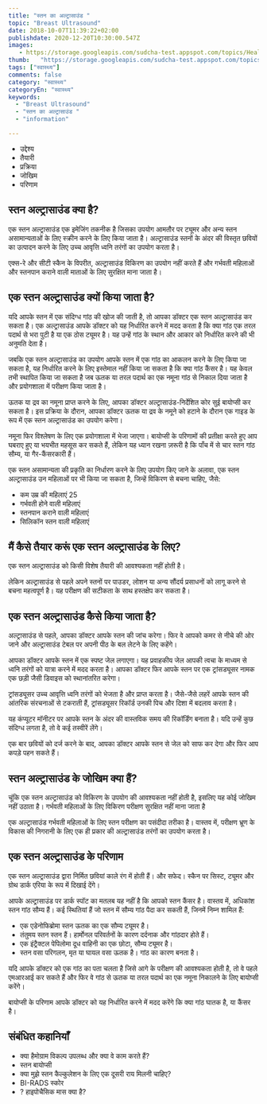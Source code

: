 ```yaml
---
title: "स्तन का अल्ट्रासाउंड "
topic: "Breast Ultrasound"
date: 2018-10-07T11:39:22+02:00
publishdate: 2020-12-20T10:30:00.547Z
images: 
   - https://storage.googleapis.com/sudcha-test.appspot.com/topics/Health/default-selection/8.jpg
thumb:   "https://storage.googleapis.com/sudcha-test.appspot.com/topics/Health/default-selection/thumb/8.jpg"
tags: ["स्वास्थ्य"]
comments: false
category: "स्वास्थ्य"
categoryEn: "स्वास्थ्य"
keywords: 
  - "Breast Ultrasound"
  - "स्तन का अल्ट्रासाउंड "
  - "information"

---
```

<Ul> <li> उद्देश्य </li> <li> तैयारी </li> <li> प्रक्रिया </li> <li> जोखिम </li> <li> परिणाम </li> </ul> <h2> स्तन अल्ट्रासाउंड क्या है? </H2> <p> एक स्तन अल्ट्रासाउंड एक इमेजिंग तकनीक है जिसका उपयोग आमतौर पर ट्यूमर और अन्य स्तन असामान्यताओं के लिए स्क्रीन करने के लिए किया जाता है। अल्ट्रासाउंड स्तनों के अंदर की विस्तृत छवियों का उत्पादन करने के लिए उच्च आवृत्ति ध्वनि तरंगों का उपयोग करता है। </p> <p> एक्स-रे और सीटी स्कैन के विपरीत, अल्ट्रासाउंड विकिरण का उपयोग नहीं करते हैं और गर्भवती महिलाओं और स्तनपान कराने वाली माताओं के लिए सुरक्षित माना जाता है। </p> <h2> एक स्तन अल्ट्रासाउंड क्यों किया जाता है? </h2> <p> यदि आपके स्तन में एक संदिग्ध गांठ की खोज की जाती है, तो आपका डॉक्टर एक स्तन अल्ट्रासाउंड कर सकता है। एक अल्ट्रासाउंड आपके डॉक्टर को यह निर्धारित करने में मदद करता है कि क्या गांठ एक तरल पदार्थ से भरा पुटी है या एक ठोस ट्यूमर है। यह उन्हें गांठ के स्थान और आकार को निर्धारित करने की भी अनुमति देता है। </p> <p> जबकि एक स्तन अल्ट्रासाउंड का उपयोग आपके स्तन में एक गांठ का आकलन करने के लिए किया जा सकता है, यह निर्धारित करने के लिए इस्तेमाल नहीं किया जा सकता है कि क्या गांठ कैंसर है। यह केवल तभी स्थापित किया जा सकता है जब ऊतक या तरल पदार्थ का एक नमूना गांठ से निकाल दिया जाता है और प्रयोगशाला में परीक्षण किया जाता है। </p> <p> ऊतक या द्रव का नमूना प्राप्त करने के लिए, आपका डॉक्टर अल्ट्रासाउंड-निर्देशित कोर सुई बायोप्सी कर सकता है। इस प्रक्रिया के दौरान, आपका डॉक्टर ऊतक या द्रव के नमूने को हटाने के दौरान एक गाइड के रूप में एक स्तन अल्ट्रासाउंड का उपयोग करेगा। </p> <p> नमूना फिर विश्लेषण के लिए एक प्रयोगशाला में भेजा जाएगा। बायोप्सी के परिणामों की प्रतीक्षा करते हुए आप घबराए हुए या भयभीत महसूस कर सकते हैं, लेकिन यह ध्यान रखना ज़रूरी है कि पाँच में से चार स्तन गांठ सौम्य, या गैर-कैंसरकारी हैं। </p> <p> एक स्तन असामान्यता की प्रकृति का निर्धारण करने के लिए उपयोग किए जाने के अलावा, एक स्तन अल्ट्रासाउंड उन महिलाओं पर भी किया जा सकता है, जिन्हें विकिरण से बचना चाहिए, जैसे: </p> <ul> <li> कम उम्र की महिलाएं 25 </li> <li> गर्भवती होने वाली महिलाएं </li> <li> स्तनपान कराने वाली महिलाएं </li> <li> सिलिकॉन स्तन वाली महिलाएं </li> </ul> <h2> मैं कैसे तैयार करूं एक स्तन अल्ट्रासाउंड के लिए? </h2> <p> एक स्तन अल्ट्रासाउंड को किसी विशेष तैयारी की आवश्यकता नहीं होती है। </p> <p> लेकिन अल्ट्रासाउंड से पहले अपने स्तनों पर पाउडर, लोशन या अन्य सौंदर्य प्रसाधनों को लागू करने से बचना महत्वपूर्ण है। यह परीक्षण की सटीकता के साथ हस्तक्षेप कर सकता है। </p> <h2> एक स्तन अल्ट्रासाउंड कैसे किया जाता है? </H2> <p> अल्ट्रासाउंड से पहले, आपका डॉक्टर आपके स्तन की जांच करेगा। फिर वे आपको कमर से नीचे की ओर जाने और अल्ट्रासाउंड टेबल पर अपनी पीठ के बल लेटने के लिए कहेंगे। </p> <p> आपका डॉक्टर आपके स्तन में एक स्पष्ट जेल लगाएगा। यह प्रवाहकीय जेल आपकी त्वचा के माध्यम से ध्वनि तरंगों को यात्रा करने में मदद करता है। आपका डॉक्टर फिर आपके स्तन पर एक ट्रांसड्यूसर नामक एक छड़ी जैसी डिवाइस को स्थानांतरित करेगा। </p> <p> ट्रांसड्यूसर उच्च आवृत्ति ध्वनि तरंगों को भेजता है और प्राप्त करता है। जैसे-जैसे लहरें आपके स्तन की आंतरिक संरचनाओं से टकराती हैं, ट्रांसड्यूसर रिकॉर्ड उनकी पिच और दिशा में बदलाव करता है। </p> <p> यह कंप्यूटर मॉनीटर पर आपके स्तन के अंदर की वास्तविक समय की रिकॉर्डिंग बनाता है। यदि उन्हें कुछ संदिग्ध लगता है, तो वे कई तस्वीरें लेंगे। </p> <p> एक बार छवियों को दर्ज करने के बाद, आपका डॉक्टर आपके स्तन से जेल को साफ कर देगा और फिर आप कपड़े पहन सकते हैं। </p> <h2> स्तन अल्ट्रासाउंड के जोखिम क्या हैं? </h2> <p> चूंकि एक स्तन अल्ट्रासाउंड को विकिरण के उपयोग की आवश्यकता नहीं होती है, इसलिए यह कोई जोखिम नहीं उठाता है। गर्भवती महिलाओं के लिए विकिरण परीक्षण सुरक्षित नहीं माना जाता है </p> <p> एक अल्ट्रासाउंड गर्भवती महिलाओं के लिए स्तन परीक्षण का पसंदीदा तरीका है। वास्तव में, परीक्षण भ्रूण के विकास की निगरानी के लिए एक ही प्रकार की अल्ट्रासाउंड तरंगों का उपयोग करता है। </p> <h2> एक स्तन अल्ट्रासाउंड के परिणाम </h2> <p> एक स्तन अल्ट्रासाउंड द्वारा निर्मित छवियां काले रंग में होती हैं। और सफेद। स्कैन पर सिस्ट, ट्यूमर और ग्रोथ डार्क एरिया के रूप में दिखाई देंगे। </p> <p> आपके अल्ट्रासाउंड पर डार्क स्पॉट का मतलब यह नहीं है कि आपको स्तन कैंसर है। वास्तव में, अधिकांश स्तन गांठ सौम्य हैं। कई स्थितियां हैं जो स्तन में सौम्य गांठ पैदा कर सकती हैं, जिनमें निम्न शामिल हैं: </p> <ul> <li> एक एडेनोफिब्रोमा स्तन ऊतक का एक सौम्य ट्यूमर है। </li> <li> तंतुमय स्तन स्तन हैं। हार्मोनल परिवर्तनों के कारण दर्दनाक और गांठदार होते हैं। </li> <li> एक इंट्रैक्टल पेपिलोमा दूध वाहिनी का एक छोटा, सौम्य ट्यूमर है। </li> <li> स्तन वसा परिगलन, मृत या घायल वसा ऊतक है। गांठ का कारण बनता है। </li> </ul> <p> यदि आपके डॉक्टर को एक गांठ का पता चलता है जिसे आगे के परीक्षण की आवश्यकता होती है, तो वे पहले एमआरआई कर सकते हैं और फिर वे गांठ से ऊतक या तरल पदार्थ का एक नमूना निकालने के लिए बायोप्सी करेंगे। </p> <p> बायोप्सी के परिणाम आपके डॉक्टर को यह निर्धारित करने में मदद करेंगे कि क्या गांठ घातक है, या कैंसर है। </p> <h2> संबंधित कहानियाँ </h2> <ul> <li> क्या हैमोग्राम विकल्प उपलब्ध और क्या वे काम करते हैं? </Li> <li> स्तन बायोप्सी </li> <li> क्या मुझे स्तन कैल्कुलेशन के लिए एक दूसरी राय मिलनी चाहिए? </Li> <li> BI-RADS स्कोर </li> <li>? हाइपोचैसिक मास क्या है? </Li> </ul> 